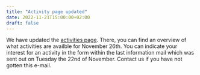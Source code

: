 ```yaml
---
title: "Activity page updated"
date: 2022-11-21T15:00:00+02:00
draft: false
---
```

We have updated the [activities page](/schedule/activities). There, you can find an overview of what activities are availble for November 26th. You can indicate your interest for an activity in the form within the last information mail which was sent out on Tuesday the 22nd of November. Contact us if you have not gotten this e-mail.